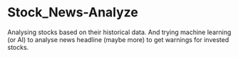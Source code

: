 # Stock_News-Analyze
Analysing stocks based on their historical data. And trying machine learning (or AI) to analyse news headline (maybe more) to get warnings for invested stocks.
